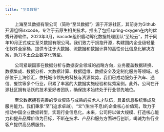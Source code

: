 ```yaml
---
title: "至爻数据"
---
```


&nbsp;&nbsp;&nbsp;&nbsp;&nbsp;&nbsp;&nbsp;&nbsp;上海至爻数据有限公司（简称“至爻数据”）源于开源社区，其前身为Github开源组织isxcode，专注于云原生相关技术，推出了包括spring-oxygen在内的优秀开源软件。2023年3月，isxcode组织启动孵化数据处理团队“至轻云”，并于同年10月正式成立至爻数据有限公司。我们致力于拥抱开源，构建国内企业级轻量化软件全家桶，提供专注于大数据、流数据和数据计算的高性价比信息化解决方案，助力本土企业数字化转型。

&nbsp;&nbsp;&nbsp;&nbsp;&nbsp;&nbsp;&nbsp;&nbsp;公司紧跟国家在数据分析与数据安全领域的战略方向，业务覆盖数据转换、数据集成、数据分析、大数据计算、数据运维、数据安全及定制化服务等领域。总部位于上海徐汇，依托城市领先的科技与资源优势，我们已成功服务于汽车、通信、餐饮等多个行业，积累了丰富的大数据实施经验和优秀案例。此外，公司在开源社区拥有活跃的技术爱好者团队，确保技术始终处于行业领先地位。

&nbsp;&nbsp;&nbsp;&nbsp;&nbsp;&nbsp;&nbsp;&nbsp;至爻数据拥有完善的专业资质与成熟的技术人才队伍，具备信息系统集成及服务能力。我们秉承“至”(追求卓越)，“爻”(生生不息)的企业核心价值观，致力于推动中国企业数据转型，实现行业信息化。未来，公司将以做大规模、打造核心能力和提升品牌价值为目标，不断在技术、产品和服务方面进行创新，竭诚为各行业客户提供高品质服务。